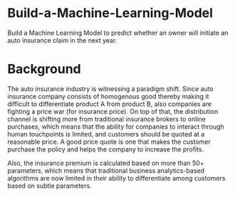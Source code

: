 # Build-a-Machine-Learning-Model
Build a Machine Learning Model to predict whether an owner will initiate an auto insurance claim in the next year.

# Background

The auto insurance industry is witnessing a paradigm shift. Since auto insurance company consists of homogenous good thereby making it difficult to differentiate product A from product B, also companies are fighting a price war (for insurance price). On top of that, the distribution channel is shifting more from traditional insurance brokers to online purchases, which means that the ability for companies to interact through human touchpoints is limited, and customers should be quoted at a reasonable price. A good price quote is one that makes the customer purchase the policy and helps the company to increase the profits.

Also, the insurance premium is calculated based on more than 50+ parameters, which means that traditional business analytics-based algorithms are now limited in their ability to differentiate among customers based on subtle parameters.
